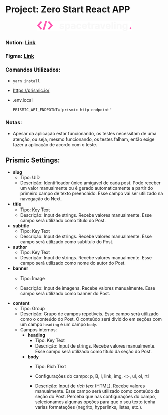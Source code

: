 # Project: Zero Start React APP


<p align="center">
    <img 
    src="./public/logo.svg"
    width="60%"
    />
</p>
    

### Notion: [Link](https://www.notion.so/Desafio-01-Criando-um-projeto-do-zero-b1a3645d286b4eec93f5f1f5476d0ff7)

### Figma: [Link](https://www.figma.com/file/yJZDLP1J6VWhTs1c2K3KgT/Desafios-M%C3%B3dulo-3-ReactJS-(Copy)?node-id=0%3A1)

### Comandos Utilizados:

* ``yarn install``
* https://prismic.io/

* .env.local 
  ```
  PRISMIC_API_ENDPOINT='prismic http endpoint'
  ```


### Notas:

* Apesar da aplicação estar funcionando, os testes necessitam de uma atenção, ou seja, mesmo funcionando, os testes falham, então exige fazer a aplicação de acordo com o teste.

## Prismic Settings:

- **slug**
    - Tipo: UID
    - Descrição: Identificador único amigável de cada post. Pode receber um valor manualmente ou é gerado automaticamente a partir do primeiro campo de texto preenchido. Esse campo vai ser utilizado na navegação do Next.
- **title**
    - Tipo: Key Text
    - Descrição: Input de strings. Recebe valores manualmente. Esse campo será utilizado como título do Post.
- **subtitle**
    - Tipo: Key Text
    - Descrição: Input de strings. Recebe valores manualmente. Esse campo será utilizado como subtítulo do Post.
- **author**
    - Tipo: Key Text
    - Descrição: Input de strings. Recebe valores manualmente. Esse campo será utilizado como nome do autor do Post.
- **banner**
    - Tipo: Image
        
    - Descrição: Input de imagens. Recebe valores manualmente. Esse campo será utilizado como banner do Post.
- **content**
    - Tipo: Group
    - Descrição: Grupo de campos repetíveis. Esse campo será utilizado como o conteúdo do Post. O conteúdo será dividido em seções com um campo `heading` e um campo `body`.
    - Campos internos:
        - **heading**
            - Tipo: Key Text
            - Descrição: Input de strings. Recebe valores manualmente. Esse campo será utilizado como título da seção do Post.
        - **body**
            - Tipo: Rich Text
            - Configurações do campo:
                p, B, I, link, img, <>, ul, ol, rtl
                
            - Descrição: Input de *rich text* (HTML). Recebe valores manualmente. Esse campo será utilizado como conteúdo da seção do Post. Perceba que nas configurações do campo, selecionamos algumas opções para que o seu texto tenha varias formatações (negrito, hyperlinks, listas, etc.).